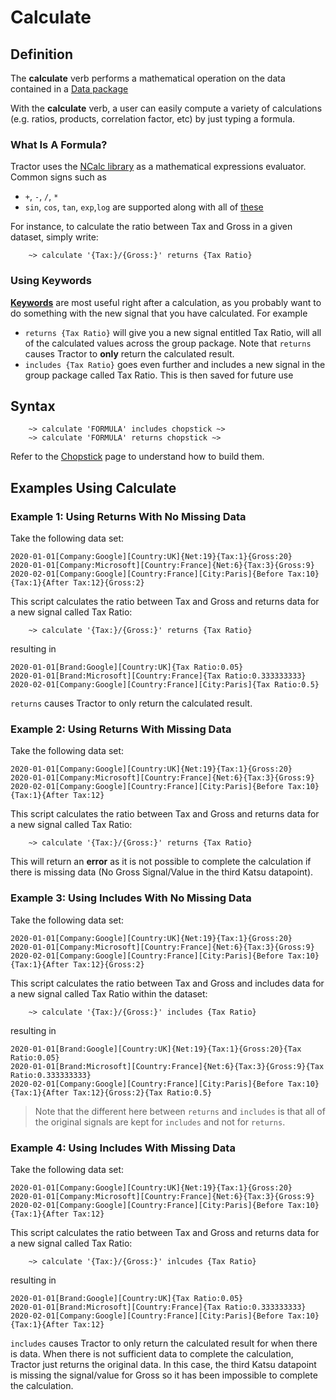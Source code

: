 # Calculate

## Definition

The  **calculate** verb performs a mathematical operation on the data contained in a [Data package](../datapackages.md) 

With the **calculate** verb,  a user can easily compute a variety of calculations (e.g. ratios, products, correlation factor, etc) by just typing a formula. 

### What Is A Formula?

Tractor uses the [NCalc library](https://ncalc.codeplex.com/) as a mathematical expressions evaluator. Common signs such as
- `+`, `-`, `/`, `*`
- `sin`, `cos`, `tan`, `exp`,`log`
are supported along with all of [these](https://ncalc.codeplex.com/wikipage?title=functions&referringTitle=Home)

For instance, to calculate the ratio between Tax and Gross in a given dataset, simply write:

```language-tractor
	~> calculate '{Tax:}/{Gross:}' returns {Tax Ratio}
```

### Using Keywords

[**Keywords**](readme.md#keywords) are most useful right after a calculation, as you probably want to do something with the new signal that you have calculated. For example 

- `returns {Tax Ratio}` will give you a new signal entitled Tax Ratio, will all of the calculated values across the group package. Note that `returns` causes Tractor to **only** return the calculated result.
- `includes {Tax Ratio}` goes even further and includes a new signal in the group package called Tax Ratio. This is then saved for future use


## Syntax
```language-tractor
	~> calculate 'FORMULA' includes chopstick ~>
	~> calculate 'FORMULA' returns chopstick ~>
```
Refer to the [Chopstick](../chopsticks.md) page to understand how to build them.

## Examples Using Calculate

### Example 1: Using Returns With No Missing Data

Take the following data set:

```language-katsu
2020-01-01[Company:Google][Country:UK]{Net:19}{Tax:1}{Gross:20}
2020-01-01[Company:Microsoft][Country:France]{Net:6}{Tax:3}{Gross:9}
2020-02-01[Company:Google][Country:France][City:Paris]{Before Tax:10}{Tax:1}{After Tax:12}{Gross:2}
```

This script calculates the ratio between Tax and Gross and returns data for a new signal called Tax Ratio:
```language-tractor
	~> calculate '{Tax:}/{Gross:}' returns {Tax Ratio}
```

resulting in

```language-katsu
2020-01-01[Brand:Google][Country:UK]{Tax Ratio:0.05}
2020-01-01[Brand:Microsoft][Country:France]{Tax Ratio:0.333333333}
2020-02-01[Company:Google][Country:France][City:Paris]{Tax Ratio:0.5}
```

`returns` causes Tractor to only return the calculated result.

### Example 2: Using Returns With Missing Data

Take the following data set:

```language-katsu
2020-01-01[Company:Google][Country:UK]{Net:19}{Tax:1}{Gross:20}
2020-01-01[Company:Microsoft][Country:France]{Net:6}{Tax:3}{Gross:9}
2020-02-01[Company:Google][Country:France][City:Paris]{Before Tax:10}{Tax:1}{After Tax:12}
```

This script calculates the ratio between Tax and Gross and returns data for a new signal called Tax Ratio:

```language-tractor
	~> calculate '{Tax:}/{Gross:}' returns {Tax Ratio}
```

This will return an **error** as it is not possible to complete the calculation if there is missing data (No Gross Signal/Value in the third Katsu datapoint).

### Example 3: Using Includes With No Missing Data

Take the following data set:

```language-katsu
2020-01-01[Company:Google][Country:UK]{Net:19}{Tax:1}{Gross:20}
2020-01-01[Company:Microsoft][Country:France]{Net:6}{Tax:3}{Gross:9}
2020-02-01[Company:Google][Country:France][City:Paris]{Before Tax:10}{Tax:1}{After Tax:12}{Gross:2}
```

This script calculates the ratio between Tax and Gross and includes data for a new signal called Tax Ratio within the dataset:

```language-tractor
	~> calculate '{Tax:}/{Gross:}' includes {Tax Ratio}
```

resulting in

```language-katsu
2020-01-01[Brand:Google][Country:UK]{Net:19}{Tax:1}{Gross:20}{Tax Ratio:0.05}
2020-01-01[Brand:Microsoft][Country:France]{Net:6}{Tax:3}{Gross:9}{Tax Ratio:0.333333333}
2020-02-01[Company:Google][Country:France][City:Paris]{Before Tax:10}{Tax:1}{After Tax:12}{Gross:2}{Tax Ratio:0.5}
```

>Note that the different here between `returns` and `includes` is that all of the original signals are kept for `includes` and not for `returns`.

### Example 4: Using Includes With Missing Data

Take the following data set:

```language-katsu
2020-01-01[Company:Google][Country:UK]{Net:19}{Tax:1}{Gross:20}
2020-01-01[Company:Microsoft][Country:France]{Net:6}{Tax:3}{Gross:9}
2020-02-01[Company:Google][Country:France][City:Paris]{Before Tax:10}{Tax:1}{After Tax:12}
```

This script calculates the ratio between Tax and Gross and returns data for a new signal called Tax Ratio:

```language-tractor
	~> calculate '{Tax:}/{Gross:}' inlcudes {Tax Ratio}
```

resulting in

```language-katsu
2020-01-01[Brand:Google][Country:UK]{Tax Ratio:0.05}
2020-01-01[Brand:Microsoft][Country:France]{Tax Ratio:0.333333333}
2020-02-01[Company:Google][Country:France][City:Paris]{Before Tax:10}{Tax:1}{After Tax:12}
```

`includes` causes Tractor to only return the calculated result for when there is data. When there is not sufficient data to complete the calculation, Tractor just returns the original data. In this case, the third Katsu datapoint is missing the signal/value for Gross so it has been impossible to complete the calculation.
